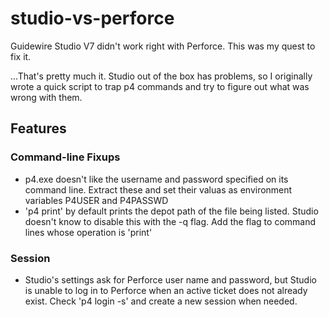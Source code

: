 # studio-vs-perforce

Guidewire Studio V7 didn't work right with Perforce. This was my quest to fix it.

...That's pretty much it. Studio out of the box has problems, so I originally wrote a quick script to trap p4 commands and try to figure out what was wrong with them.

## Features
### Command-line Fixups
- p4.exe doesn't like the username and password specified on its command line. Extract these and set their valuas as environment variables P4USER and P4PASSWD
- 'p4 print' by default prints the depot path of the file being listed. Studio doesn't know to disable this with the -q flag. Add the flag to command lines whose operation is 'print'

### Session
- Studio's settings ask for Perforce user name and password, but Studio is unable to log in to Perforce when an active ticket does not already exist. Check 'p4 login -s' and create a new session when needed.
